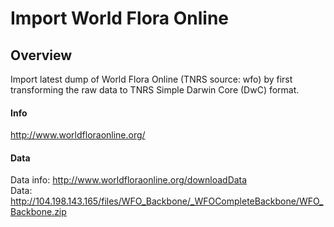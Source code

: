 # Import World Flora Online

## Overview

Import latest dump of World Flora Online (TNRS source: wfo) by first transforming the raw data to TNRS Simple Darwin Core (DwC) format. 

#### Info
http://www.worldfloraonline.org/  

#### Data  
Data info: http://www.worldfloraonline.org/downloadData  
Data: http://104.198.143.165/files/WFO_Backbone/_WFOCompleteBackbone/WFO_Backbone.zip




